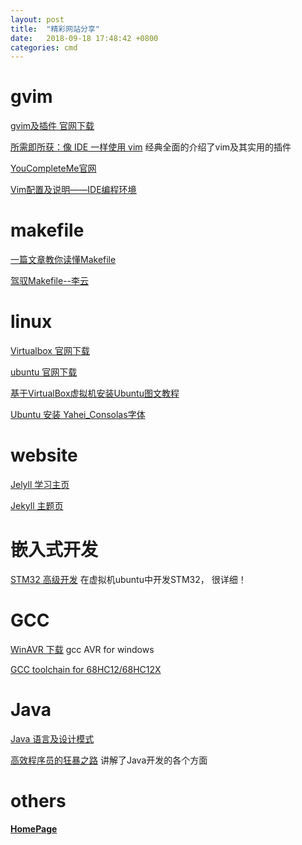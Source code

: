 ```yaml
---
layout: post
title:  "精彩网站分享"
date:   2018-09-18 17:48:42 +0800
categories: cmd
---
```

# gvim
[gvim及插件 官网下载](https://www.vim.org/)

[所需即所获：像 IDE 一样使用 vim](https://github.com/yangyangwithgnu/use_vim_as_ide#2)
经典全面的介绍了vim及其实用的插件

[YouCompleteMe官网](http://valloric.github.io/YouCompleteMe/#full-installation-guide)

[Vim配置及说明——IDE编程环境](http://www.cnblogs.com/zhongcq/p/3642794.html)

# makefile
[一篇文章教你读懂Makefile](http://www.cnblogs.com/hdk1993/p/4918679.html)

[驾驭Makefile--李云](https://wenku.baidu.com/view/19505f7c5acfa1c7aa00cc24.html)

# linux
[Virtualbox 官网下载](https://www.virtualbox.org/)

[ubuntu 官网下载](https://www.ubuntu.com/download/desktop)

[基于VirtualBox虚拟机安装Ubuntu图文教程](https://blog.csdn.net/u012732259/article/details/70172704)

[Ubuntu 安装 Yahei_Consolas字体](https://www.cnblogs.com/jiqing9006/p/9021756.html)

# website
[Jelyll 学习主页](https://jekyllrb.com/)

[Jekyll 主题页](http://jekyllthemes.org/page2/)

# 嵌入式开发
[STM32 高级开发](https://blog.csdn.net/zhengyangliu123/article/list/1)
在虚拟机ubuntu中开发STM32， 很详细！

# GCC
[WinAVR 下载](https://sourceforge.net/projects/winavr/)
gcc AVR for windows

[GCC toolchain for 68HC12/68HC12X](https://stackoverflow.com/questions/6895445/gcc-toolchain-for-68hc12-68hc12x)

# Java
[Java 语言及设计模式](http://www.weixueyuan.net/)

[高效程序员的狂暴之路](https://blog.csdn.net/dc_726/article/details/47427791)
讲解了Java开发的各个方面

# others

[**HomePage**](https://robin163.github.io/)

